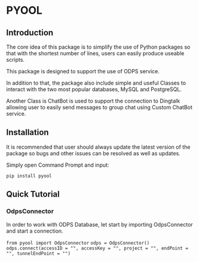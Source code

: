 # PYOOL

## Introduction

The core idea of this package is to simplify the use of Python packages 
so that with the shortest number of lines, users can easily produce useable scripts. 

This package is designed to support the use of ODPS service. 

In addition to that, the package also include simple and useful Classes to interact 
with the two most popular databases, MySQL and PostgreSQL. 

Another Class is ChatBot is used to support the connection to Dingtalk allowing user to easily send messages to group chat using Custom ChatBot service.
  
## Installation

It is recommended that user should always update the latest version of the package so bugs 
and other issues can be resolved as well as updates. 

Simply open Command Prompt and input:

`pip install pyool`

  
## Quick Tutorial 
### OdpsConnector
In order to work with ODPS Database, let start by importing OdpsConnector and start a connection. 

`from pyool import OdpsConnector`
`odps = OdpsConnector()`
`odps.connect(accessID = "", accessKey = "", project = "", endPoint = "", tunnelEndPoint = "")`

